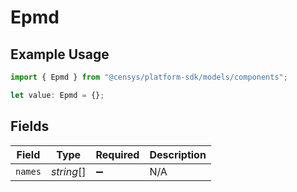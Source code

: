 # Epmd

## Example Usage

```typescript
import { Epmd } from "@censys/platform-sdk/models/components";

let value: Epmd = {};
```

## Fields

| Field              | Type               | Required           | Description        |
| ------------------ | ------------------ | ------------------ | ------------------ |
| `names`            | *string*[]         | :heavy_minus_sign: | N/A                |